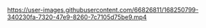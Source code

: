 

https://user-images.githubusercontent.com/66826811/168250799-340230fa-7320-47e9-8260-7c7105d75be9.mp4

